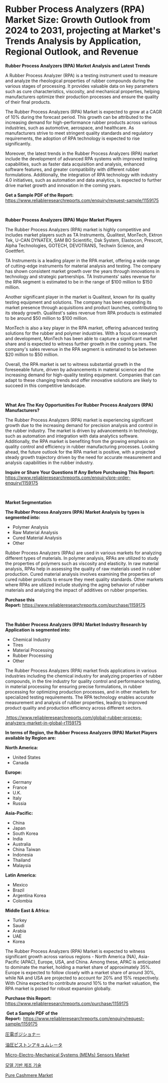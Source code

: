 <p><h1>Rubber Process Analyzers (RPA) Market Size: Growth Outlook from 2024 to 2031, projecting at Market's Trends Analysis by Application, Regional Outlook, and Revenue</h1></p><p><strong>Rubber Process Analyzers (RPA) Market Analysis and Latest Trends</strong></p>
<p><p>A Rubber Process Analyzer (RPA) is a testing instrument used to measure and analyze the rheological properties of rubber compounds during the various stages of processing. It provides valuable data on key parameters such as cure characteristics, viscosity, and mechanical properties, helping manufacturers optimize their production processes and ensure the quality of their final products.</p><p>The Rubber Process Analyzers (RPA) Market is expected to grow at a CAGR of 10% during the forecast period. This growth can be attributed to the increasing demand for high-performance rubber products across various industries, such as automotive, aerospace, and healthcare. As manufacturers strive to meet stringent quality standards and regulatory requirements, the adoption of RPA technology is expected to rise significantly.</p><p>Moreover, the latest trends in the Rubber Process Analyzers (RPA) market include the development of advanced RPA systems with improved testing capabilities, such as faster data acquisition and analysis, enhanced software features, and greater compatibility with different rubber formulations. Additionally, the integration of RPA technology with industry 4.0 initiatives, such as automation and data analytics, is expected to further drive market growth and innovation in the coming years.</p></p>
<p><strong>Get a Sample PDF of the Report:&nbsp;</strong> <a href="https://www.reliableresearchreports.com/enquiry/request-sample/1159175">https://www.reliableresearchreports.com/enquiry/request-sample/1159175</a></p>
<p>&nbsp;</p>
<p><strong>Rubber Process Analyzers (RPA) Major Market Players</strong></p>
<p><p>The Rubber Process Analyzers (RPA) market is highly competitive and includes market players such as TA Instruments, Qualitest, MonTech, Ektron Tek, U-CAN DYNATEX, SAM BO Scientific, Dak System, Elastocon, Prescott, Alpha Technologies, GOTECH, DEVOTRANS, Techwin Science, and Goettfert.</p><p>TA Instruments is a leading player in the RPA market, offering a wide range of cutting-edge instruments for material analysis and testing. The company has shown consistent market growth over the years through innovations in technology and strategic partnerships. TA Instruments' sales revenue for the RPA segment is estimated to be in the range of $100 million to $150 million.</p><p>Another significant player in the market is Qualitest, known for its quality testing equipment and solutions. The company has been expanding its market presence through acquisitions and product launches, contributing to its steady growth. Qualitest's sales revenue from RPA products is estimated to be around $50 million to $100 million.</p><p>MonTech is also a key player in the RPA market, offering advanced testing solutions for the rubber and polymer industries. With a focus on research and development, MonTech has been able to capture a significant market share and is expected to witness further growth in the coming years. The company's sales revenue in the RPA segment is estimated to be between $20 million to $50 million.</p><p>Overall, the RPA market is set to witness substantial growth in the foreseeable future, driven by advancements in material science and the increasing demand for high-quality testing equipment. Companies that can adapt to these changing trends and offer innovative solutions are likely to succeed in this competitive landscape.</p></p>
<p>&nbsp;</p>
<p><strong>What Are The Key Opportunities For Rubber Process Analyzers (RPA) Manufacturers?</strong></p>
<p><p>The Rubber Process Analyzers (RPA) market is experiencing significant growth due to the increasing demand for precision analysis and control in the rubber industry. The market is driven by advancements in technology, such as automation and integration with data analytics software. Additionally, the RPA market is benefiting from the growing emphasis on quality control and efficiency in rubber manufacturing processes. Looking ahead, the future outlook for the RPA market is positive, with a projected steady growth trajectory driven by the need for accurate measurement and analysis capabilities in the rubber industry.</p></p>
<p><strong>Inquire or Share Your Questions If Any Before Purchasing This Report:</strong> <a href="https://www.reliableresearchreports.com/enquiry/pre-order-enquiry/1159175">https://www.reliableresearchreports.com/enquiry/pre-order-enquiry/1159175</a></p>
<p>&nbsp;</p>
<p><strong>Market Segmentation</strong></p>
<p><strong>The Rubber Process Analyzers (RPA) Market Analysis by types is segmented into:</strong></p>
<p><ul><li>Polymer Analysis</li><li>Raw Material Analysis</li><li>Cured Material Analysis</li><li>Other</li></ul></p>
<p><p>Rubber Process Analyzers (RPAs) are used in various markets for analyzing different types of materials. In polymer analysis, RPAs are utilized to study the properties of polymers such as viscosity and elasticity. In raw material analysis, RPAs help in assessing the quality of raw materials used in rubber production. Cured material analysis involves examining the properties of cured rubber products to ensure they meet quality standards. Other markets where RPAs are utilized include studying the aging behavior of rubber materials and analyzing the impact of additives on rubber properties.</p></p>
<p><strong>Purchase this Report:&nbsp;</strong><a href="https://www.reliableresearchreports.com/purchase/1159175">https://www.reliableresearchreports.com/purchase/1159175</a></p>
<p>&nbsp;</p>
<p><strong>The Rubber Process Analyzers (RPA) Market Industry Research by Application is segmented into:</strong></p>
<p><ul><li>Chemical Industry</li><li>Tires</li><li>Material Processing</li><li>Rubber Processing</li><li>Other</li></ul></p>
<p><p>The Rubber Process Analyzers (RPA) market finds applications in various industries including the chemical industry for analyzing properties of rubber compounds, in the tire industry for quality control and performance testing, in material processing for ensuring precise formulations, in rubber processing for optimizing production processes, and in other markets for specialized testing requirements. The RPA technology enables accurate measurement and analysis of rubber properties, leading to improved product quality and production efficiency across different sectors.</p></p>
<p><a href="https://www.reliableresearchreports.com/global-rubber-process-analyzers-market-in-global-r1159175">&nbsp;https://www.reliableresearchreports.com/global-rubber-process-analyzers-market-in-global-r1159175</a></p>
<p><strong>In terms of Region, the Rubber Process Analyzers (RPA) Market Players available by Region are:</strong></p>
<p>
    <p> <strong> North America: </strong>
        <ul>
            <li>United States</li>
            <li>Canada</li>
        </ul>
        </p> 
    <p> <strong> Europe: </strong>
        <ul>
            <li>Germany</li>
            <li>France</li>
            <li>U.K.</li>
            <li>Italy</li>
            <li>Russia</li>
        </ul>
        </p> 
    <p> <strong> Asia-Pacific: </strong>
        <ul>
            <li>China</li>
            <li>Japan</li>
            <li>South Korea</li>
            <li>India</li>
            <li>Australia</li>
            <li>China Taiwan</li>
            <li>Indonesia</li>
            <li>Thailand</li>
            <li>Malaysia</li>
        </ul>
        </p> 
    <p> <strong> Latin America: </strong>
        <ul>
            <li>Mexico</li>
            <li>Brazil</li>
            <li>Argentina Korea</li>
            <li>Colombia</li>
        </ul>
        </p> 
    <p> <strong> Middle East & Africa: </strong>
        <ul>
            <li>Turkey</li>
            <li>Saudi</li>
            <li>Arabia</li>
            <li>UAE</li>
            <li>Korea</li>
        </ul>
    </p>
    </p>
<p><p>The Rubber Process Analyzers (RPA) Market is expected to witness significant growth across various regions - North America (NA), Asia-Pacific (APAC), Europe, USA, and China. Among these, APAC is anticipated to dominate the market, holding a market share of approximately 35%. Europe is expected to follow closely with a market share of around 30%, while NA and USA are projected to account for 20% and 15% respectively. With China expected to contribute around 10% to the market valuation, the RPA market is poised for robust expansion globally.</p></p>
<p><strong>Purchase this Report: </strong><a href="https://www.reliableresearchreports.com/purchase/1159175">https://www.reliableresearchreports.com/purchase/1159175</a></p>
<p>&nbsp;<strong>Get a Sample PDF of the Report:&nbsp;&nbsp;</strong><a href="https://www.reliableresearchreports.com/enquiry/request-sample/1159175">https://www.reliableresearchreports.com/enquiry/request-sample/1159175</a></p>
<p><strong></strong></p>
<p><p><a href="https://medium.com/@anabelavenport7854/%E5%9C%A7%E9%9B%BB%E3%83%9D%E3%82%B8%E3%82%B7%E3%83%A7%E3%83%8B%E3%83%B3%E3%82%B0%E3%83%87%E3%83%90%E3%82%A4%E3%82%B9%E5%B8%82%E5%A0%B4-%E7%A8%AE%E9%A1%9E-%E3%82%A2%E3%83%97%E3%83%AA%E3%82%B1%E3%83%BC%E3%82%B7%E3%83%A7%E3%83%B3-%E5%9C%B0%E7%90%86%E3%81%AB%E3%82%88%E3%82%8B%E5%8C%85%E6%8B%AC%E7%9A%84%E8%A9%95%E4%BE%A1-6098fade43ad">圧電ポジショナー</a></p><p><a href="https://medium.com/@raymanta28/%E6%B2%B9%E5%9C%A7%E3%83%94%E3%82%B9%E3%83%88%E3%83%B3%E3%82%A2%E3%82%AD%E3%83%A5%E3%83%A0%E3%83%AC%E3%83%BC%E3%82%BF%E5%B8%82%E5%A0%B4%E3%81%AF-%E5%B8%82%E5%A0%B4%E3%82%B7%E3%82%A7%E3%82%A2-%E5%B8%82%E5%A0%B4%E3%83%88%E3%83%AC%E3%83%B3%E3%83%89-%E5%B8%82%E5%A0%B4%E6%88%90%E9%95%B7%E3%81%AB%E9%96%A2%E3%81%99%E3%82%8B%E6%83%85%E5%A0%B1%E3%82%92%E6%8F%90%E4%BE%9B%E3%81%97%E3%81%BE%E3%81%99-450db65b27b1">油圧ピストンアキュムレータ</a></p><p><a href="https://github.com/okotobwrhuteie/Market-Research-Report-List-2/blob/main/micro-electro-mechanical-systems-mems-sensors-market.md">Micro-Electro-Mechanical Systems (MEMs) Sensors Market</a></p><p><a href="https://github.com/giancarlo642004/Market-Research-Report-List-1/blob/main/613062335839.md">모델 기반 제조 기술</a></p><p><a href="https://issuu.com/reportprime-2/docs/pure-cashmere-market-size-2030.pptx">Pure Cashmere Market</a></p></p>